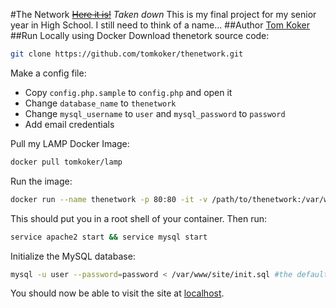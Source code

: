 #The Network
~~[Here it is!](http://thenetwork.tomkoker.com)~~ *Taken down*
This is my final project for my senior year in High School. I still need to think of a name...
##Author
[Tom Koker](http://tomkoker.com)
##Run Locally using Docker
Download thenetork source code:
```bash
git clone https://github.com/tomkoker/thenetwork.git
```

Make a config file:
 - Copy `config.php.sample` to `config.php` and open it
 - Change `database_name` to `thenetwork`
 - Change `mysql_username` to `user` and `mysql_password` to `password`
 - Add email credentials

Pull my LAMP Docker Image:
```bash
docker pull tomkoker/lamp
```

Run the image:
```bash
docker run --name thenetwork -p 80:80 -it -v /path/to/thenetwork:/var/www/site tomkoker/lamp /bin/bash
```
This should put you in a root shell of your container. Then run:
```bash
service apache2 start && service mysql start
```
Initialize the MySQL database:
```bash
mysql -u user --password=password < /var/www/site/init.sql #the default password is 'password'
```

You should now be able to visit the site at [localhost](http://localhost).